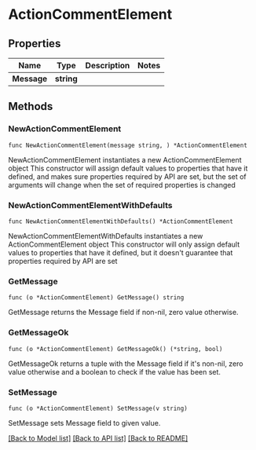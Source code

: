# ActionCommentElement

## Properties

Name | Type | Description | Notes
------------ | ------------- | ------------- | -------------
**Message** | **string** |  | 

## Methods

### NewActionCommentElement

`func NewActionCommentElement(message string, ) *ActionCommentElement`

NewActionCommentElement instantiates a new ActionCommentElement object
This constructor will assign default values to properties that have it defined,
and makes sure properties required by API are set, but the set of arguments
will change when the set of required properties is changed

### NewActionCommentElementWithDefaults

`func NewActionCommentElementWithDefaults() *ActionCommentElement`

NewActionCommentElementWithDefaults instantiates a new ActionCommentElement object
This constructor will only assign default values to properties that have it defined,
but it doesn't guarantee that properties required by API are set

### GetMessage

`func (o *ActionCommentElement) GetMessage() string`

GetMessage returns the Message field if non-nil, zero value otherwise.

### GetMessageOk

`func (o *ActionCommentElement) GetMessageOk() (*string, bool)`

GetMessageOk returns a tuple with the Message field if it's non-nil, zero value otherwise
and a boolean to check if the value has been set.

### SetMessage

`func (o *ActionCommentElement) SetMessage(v string)`

SetMessage sets Message field to given value.



[[Back to Model list]](../README.md#documentation-for-models) [[Back to API list]](../README.md#documentation-for-api-endpoints) [[Back to README]](../README.md)


